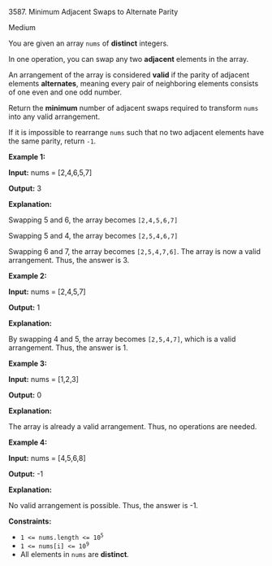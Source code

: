 3587\. Minimum Adjacent Swaps to Alternate Parity

Medium

You are given an array `nums` of **distinct** integers.

In one operation, you can swap any two **adjacent** elements in the array.

An arrangement of the array is considered **valid** if the parity of adjacent elements **alternates**, meaning every pair of neighboring elements consists of one even and one odd number.

Return the **minimum** number of adjacent swaps required to transform `nums` into any valid arrangement.

If it is impossible to rearrange `nums` such that no two adjacent elements have the same parity, return `-1`.

**Example 1:**

**Input:** nums = [2,4,6,5,7]

**Output:** 3

**Explanation:**

Swapping 5 and 6, the array becomes `[2,4,5,6,7]`

Swapping 5 and 4, the array becomes `[2,5,4,6,7]`

Swapping 6 and 7, the array becomes `[2,5,4,7,6]`. The array is now a valid arrangement. Thus, the answer is 3.

**Example 2:**

**Input:** nums = [2,4,5,7]

**Output:** 1

**Explanation:**

By swapping 4 and 5, the array becomes `[2,5,4,7]`, which is a valid arrangement. Thus, the answer is 1.

**Example 3:**

**Input:** nums = [1,2,3]

**Output:** 0

**Explanation:**

The array is already a valid arrangement. Thus, no operations are needed.

**Example 4:**

**Input:** nums = [4,5,6,8]

**Output:** \-1

**Explanation:**

No valid arrangement is possible. Thus, the answer is -1.

**Constraints:**

*   <code>1 <= nums.length <= 10<sup>5</sup></code>
*   <code>1 <= nums[i] <= 10<sup>9</sup></code>
*   All elements in `nums` are **distinct**.
